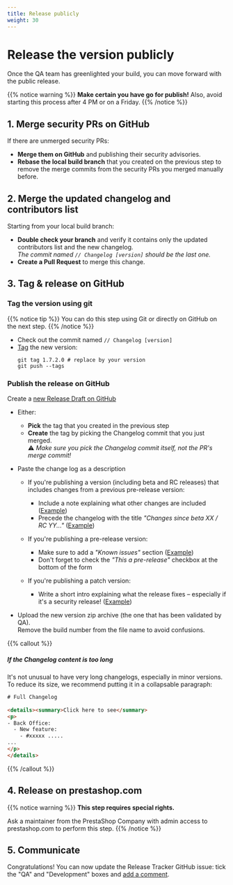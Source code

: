 ```yaml
---
title: Release publicly
weight: 30
---
```


# Release the version publicly

Once the QA team has greenlighted your build, you can move forward with the public release.

{{% notice warning %}}
**Make certain you have go for publish!** Also, avoid starting this process after 4 PM or on a Friday.
{{% /notice %}}

## 1. Merge security PRs on GitHub

If there are unmerged security PRs:

- **Merge them on GitHub** and publishing their security advisories.
- **Rebase the local build branch** that you created on the previous step to remove the merge commits from the security PRs you merged manually before. 

## 2. Merge the updated changelog and contributors list

Starting from your local build branch:

- **Double check your branch** and verify it contains only the updated contributors list and the new changelog.  
  _The commit named `// Changelog [version]` should be the last one._ 
- **Create a Pull Request** to merge this change.

## 3. Tag & release on GitHub

### Tag the version using git

{{% notice tip %}}
You can do this step using Git or directly on GitHub on the next step.
{{% /notice %}}

- Check out the commit named `// Changelog [version]`
- [Tag][git-tag] the new version:
    ```shell
    git tag 1.7.2.0 # replace by your version
    git push --tags
    ```

### Publish the release on GitHub

Create a [new Release Draft on GitHub](https://github.com/PrestaShop/PrestaShop/releases/new)

- Either:
  - **Pick** the tag that you created in the previous step 
  - **Create** the tag by picking the Changelog commit that you just merged.  
    ⚠️ _Make sure you pick the Changelog commit itself, not the PR's merge commit!_

- Paste the change log as a description
    - If you're publishing a version (including beta and RC releases) that includes changes from a previous pre-release version:
        - Include a note explaining what other changes are included ([Example](https://github.com/PrestaShop/PrestaShop/releases/tag/1.7.6.0))
        - Precede the changelog with the title _"Changes since beta XX / RC YY..."_ ([Example](https://github.com/PrestaShop/PrestaShop/releases/tag/1.7.6.0-rc.1))
        
  - If you're publishing a pre-release version:
      - Make sure to add a _"Known issues"_ section ([Example](https://github.com/PrestaShop/PrestaShop/releases/tag/1.7.6.0-beta.1))
      - Don't forget to check the _"This a pre-release"_ checkbox at the bottom of the form
  
  - If you're publishing a patch version:
    - Write a short intro explaining what the release fixes – especially if it's a security release! ([Example](https://github.com/PrestaShop/PrestaShop/releases/tag/1.7.5.1))

- Upload the new version zip archive (the one that has been validated by QA).  
  Remove the build number from the file name to avoid confusions.

{{% callout %}}
##### If the Changelog content is too long

It's not unusual to have very long changelogs, especially in minor versions. To reduce its size, we recommend putting it in a collapsable paragraph:

```html
# Full Changelog
 
<details><summary>Click here to see</summary>
<p>
- Back Office:
  - New feature:
    - #xxxxx .....
...
</p>
</details>
```
{{% /callout %}}

## 4. Release on prestashop.com

{{% notice warning %}}
**This step requires special rights.**

Ask a maintainer from the PrestaShop Company with admin access to prestashop.com to perform this step.
{{% /notice %}}

## 5. Communicate

Congratulations! You can now update the Release Tracker GitHub issue: tick the "QA" and "Development" boxes and [add a comment](https://github.com/PrestaShop/PrestaShop/issues/19959#issuecomment-653083656).


[git-tag]: https://git-scm.com/book/en/v2/Git-Basics-Tagging
